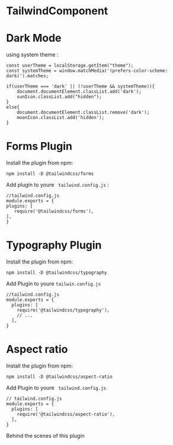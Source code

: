# TailwindComponent
# Dark Mode
using system theme :

```
const userTheme = localStorage.getItem("theme");
const systemTheme = window.matchMedia('(prefers-color-scheme: dark)').matches;

if(userTheme === 'dark' || (!userTheme && systemTheme)){
    document.documentElement.classList.add('dark');
    sunIcon.classList.add("hidden");
}
else{
    document.documentElement.classList.remove('dark');
    moonIcon.classList.add('hidden');
}
```
# Forms Plugin 
Install the plugin from npm:
```
npm install -D @tailwindcss/forms
```
 Add plugin to youre `` tailwind.config.js`` :
 
```
//tailwind.config.js
module.exports = {
plugins: [
   require('@tailwindcss/forms'),
],
}
```

# Typography Plugin
Install the plugin from npm:
```
npm install -D @tailwindcss/typography
```

Add Plugin to youre `` tailwin.config.js ``

```
//tailwind.config.js
module.exports = {
  plugins: [
    require('@tailwindcss/typography'),
    // ...
  ],
}
```

# Aspect ratio
Install the plugin from npm:
```
npm install -D @tailwindcss/aspect-ratio
```

Add Plugin to youre `` tailwind.config.js``

```
// tailwind.config.js
module.exports = {
  plugins: [
    require('@tailwindcss/aspect-ratio'),
  ],
}
```

Behind the scenes of this plugin

```

```
